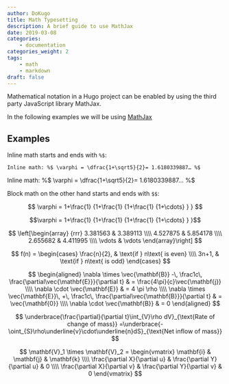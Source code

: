 ```yaml
---
author: DoKugo
title: Math Typesetting
description: A brief guide to use MathJax
date: 2019-03-08
categories:
    - documentation
categories_weight: 2
tags:
    - math
    - markdown
draft: false
---
```


Mathematical notation in a Hugo project can be enabled by using the third party JavaScript library MathJax.
<!--more-->

In the following examples we will be using [MathJax](https://mathjax.org/)

## Examples

Inline math starts and ends with `%$`:

```plaintext
Inline math: %$ \varphi = \dfrac{1+\sqrt5}{2}= 1.6180339887… %$
```

Inline math: %$ \varphi = \dfrac{1+\sqrt5}{2}= 1.6180339887… %$

Block math on the other hand starts and ends with `$$`:

$$
 \varphi = 1+\frac{1} {1+\frac{1} {1+\frac{1} {1+\cdots} } } 
$$

$$\varphi = 1+\frac{1} {1+\frac{1} {1+\frac{1} {1+\cdots} } }$$

$$ \left[\begin{array} {rrr} 3.381563 & 3.389113 \\\\ 4.527875 & 5.854178 \\\\ 2.655682 & 4.411995 \\\\ \vdots & \vdots \end{array}\right] $$

$$ 
f(n) = \begin{cases} \frac{n}{2}, & \text{if } n\text{ is even} \\\\ 3n+1, & \text{if } n\text{ is odd} \end{cases}
$$

$$
\begin{aligned}
\nabla \times \vec{\mathbf{B}} -\, \frac1c\, \frac{\partial\vec{\mathbf{E}}}{\partial t} & = \frac{4\pi}{c}\vec{\mathbf{j}} \\\\   
\nabla \cdot \vec{\mathbf{E}} & = 4 \pi \rho \\\\
\nabla \times \vec{\mathbf{E}}\, +\, \frac1c\, \frac{\partial\vec{\mathbf{B}}}{\partial t} & = \vec{\mathbf{0}} \\\\
\nabla \cdot \vec{\mathbf{B}} & = 0 \end{aligned}
$$

$$
\underbrace{\frac{\partial}{\partial t}\int_{V}\rho dV}_{\text{Rate of change of mass}}
=\underbrace{-\oint_{S}\rho\underline{v}\cdot\underline{n}dS}_{\text{Net inflow of mass}}
$$

$$
\mathbf{V}_1 \times \mathbf{V}_2 =  \begin{vmatrix}
\mathbf{i} & \mathbf{j} & \mathbf{k} \\\\
\frac{\partial X}{\partial u} &  \frac{\partial Y}{\partial u} & 0 \\\\
\frac{\partial X}{\partial v} &  \frac{\partial Y}{\partial v} & 0 
\end{vmatrix}
$$